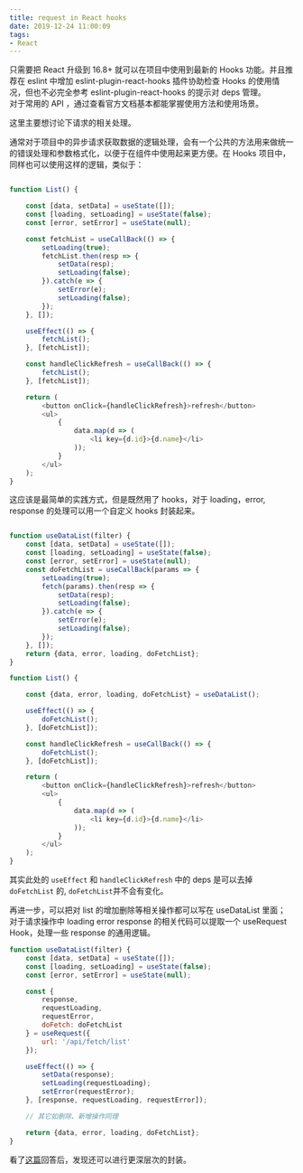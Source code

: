 ```yaml
---
title: request in React hooks
date: 2019-12-24 11:00:09
tags:
- React
---
```

只需要把 React 升级到 16.8+ 就可以在项目中使用到最新的 Hooks 功能。并且推荐在 eslint 中增加 eslint-plugin-react-hooks 插件协助检查 Hooks 的使用情况，但也不必完全参考 eslint-plugin-react-hooks 的提示对 deps 管理。  
对于常用的 API ，通过查看官方文档基本都能掌握使用方法和使用场景。    

这里主要想讨论下请求的相关处理。  

通常对于项目中的异步请求获取数据的逻辑处理，会有一个公共的方法用来做统一的错误处理和参数格式化，以便于在组件中使用起来更方便。在 Hooks 项目中，同样也可以使用这样的逻辑，类似于：

```js

function List() {

    const [data, setData] = useState([]);
    const [loading, setLoading] = useState(false);
    const [error, setError] = useState(null);

    const fetchList = useCallBack(() => {
        setLoading(true);
        fetchList.then(resp => {
            setData(resp);
            setLoading(false);
        }).catch(e => {
            setError(e);
            setLoading(false);
        });
    }, []);

    useEffect(() => {
        fetchList();
    }, [fetchList]);

    const handleClickRefresh = useCallBack(() => {
        fetchList();
    }, [fetchList]);

    return (
        <button onClick={handleClickRefresh}>refresh</button>
        <ul>
            {
                data.map(d => (
                    <li key={d.id}>{d.name}</li>
                ));
            }
        </ul>
    );
}
```
这应该是最简单的实践方式，但是既然用了 hooks，对于 loading，error, response 的处理可以用一个自定义 hooks 封装起来。
```js

function useDataList(filter) {
    const [data, setData] = useState([]);
    const [loading, setLoading] = useState(false);
    const [error, setError] = useState(null);
    const doFetchList = useCallBack(params => {
        setLoading(true);
        fetch(params).then(resp => {
            setData(resp);
            setLoading(false);
        }).catch(e => {
            setError(e);
            setLoading(false);
        });
    }, []);
    return {data, error, loading, doFetchList};
}

function List() {

    const {data, error, loading, doFetchList} = useDataList();

    useEffect(() => {
        doFetchList();
    }, [doFetchList]);

    const handleClickRefresh = useCallBack(() => {
        doFetchList();
    }, [doFetchList]);

    return (
        <button onClick={handleClickRefresh}>refresh</button>
        <ul>
            {
                data.map(d => (
                    <li key={d.id}>{d.name}</li>
                ));
            }
        </ul>
    );
}

```
其实此处的 `useEffect` 和 `handleClickRefresh` 中的 deps 是可以去掉 `doFetchList` 的, `doFetchList`并不会有变化。    

再进一步，可以把对 list 的增加删除等相关操作都可以写在 useDataList 里面；对于请求操作中 loading error response 的相关代码可以提取一个 useRequest Hook，处理一些 response 的通用逻辑。

```js
function useDataList(filter) {
    const [data, setData] = useState([]);
    const [loading, setLoading] = useState(false);
    const [error, setError] = useState(null);

    const {
        response,
        requestLoading,
        requestError,
        doFetch: doFetchList
    } = useRequest({
        url: '/api/fetch/list'
    });

    useEffect(() => {
        setData(response);
        setLoading(requestLoading);
        setError(requestError);
    }, [response, requestLoading, requestError]);

    // 其它如删除、新增操作同理

    return {data, error, loading, doFetchList};
}
```

看了[这篇](https://www.zhihu.com/question/357020049/answer/909484669)回答后，发现还可以进行更深层次的封装。